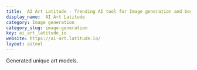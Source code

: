 ```yaml
---
title:  AI Art Latitude - Trending AI tool for Image generation and best alternatives
display_name:  AI Art Latitude
category: Image generation
category_slug: image-generation
key: ai_art_latitude_io
website: https://ai-art.latitude.io/
layout: aitool
---
```


Generated unique art models.

